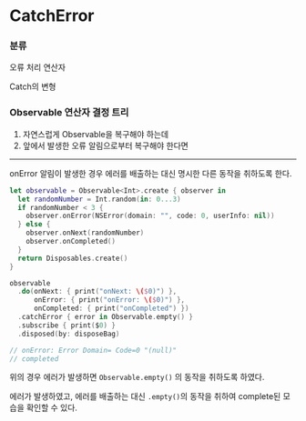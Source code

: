 # CatchError

### 분류

오류 처리 연산자

Catch의 변형

### Observable 연산자 결정 트리

1. 자연스럽게 Observable을 복구해야 하는데
2. 앞에서 발생한 오류 알림으로부터 복구해야 한다면

---

onError 알림이 발생한 경우 에러를 배출하는 대신 명시한 다른 동작을 취하도록 한다.

```swift
let observable = Observable<Int>.create { observer in
  let randomNumber = Int.random(in: 0...3)
  if randomNumber < 3 {
    observer.onError(NSError(domain: "", code: 0, userInfo: nil))
  } else {
    observer.onNext(randomNumber)
    observer.onCompleted()
  }
  return Disposables.create()
}

observable
  .do(onNext: { print("onNext: \($0)") },
      onError: { print("onError: \($0)") },
      onCompleted: { print("onCompleted") })
  .catchError { error in Observable.empty() }
  .subscribe { print($0) }
  .disposed(by: disposeBag)

// onError: Error Domain= Code=0 "(null)"
// completed
```

위의 경우 에러가 발생하면 `Observable.empty()` 의 동작을 취하도록 하였다.

에러가 발생하였고, 에러를 배출하는 대신 `.empty()`의 동작을 취하여 complete된 모습을 확인할 수 있다.

